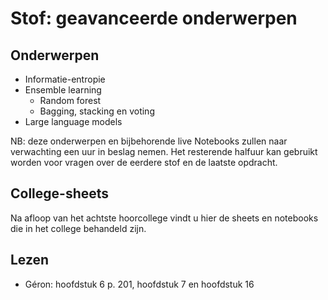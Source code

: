 # Stof: geavanceerde onderwerpen

## Onderwerpen

* Informatie-entropie
* Ensemble learning
    * Random forest
    * Bagging, stacking en voting
* Large language models

NB: deze onderwerpen en bijbehorende live Notebooks zullen naar verwachting een uur in beslag nemen. Het resterende halfuur kan gebruikt worden voor vragen over de eerdere stof en de laatste opdracht.

## College-sheets

Na afloop van het achtste hoorcollege vindt u hier de sheets en notebooks die in het college behandeld zijn.

## Lezen

* Géron: hoofdstuk 6 p. 201, hoofdstuk 7 en hoofdstuk 16